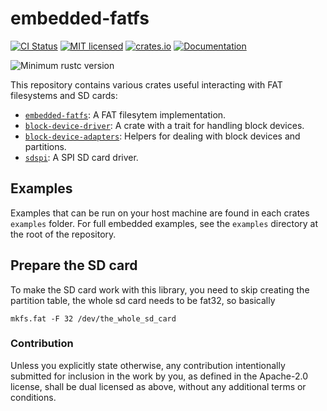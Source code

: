 # embedded-fatfs

[![CI Status](https://github.com/mabezdev/embedded-fatfs/actions/workflows/ci.yml/badge.svg)](https://github.com/mabezdev/embedded-fatfs/actions/workflows/ci.yml)
[![MIT licensed](https://img.shields.io/badge/license-MIT-blue.svg)](./LICENSE.txt)
[![crates.io](https://img.shields.io/crates/v/embedded-fatfs)](https://crates.io/crates/embedded-fatfs)
[![Documentation](https://docs.rs/embedded-fatfs/badge.svg)](https://docs.rs/embedded-fatfs)

![Minimum rustc version](https://img.shields.io/badge/rustc-1.75+-green.svg)

This repository contains various crates useful interacting with FAT filesystems and SD cards:

* [`embedded-fatfs`]: A FAT filesytem implementation.
* [`block-device-driver`]: A crate with a trait for handling block devices.
* [`block-device-adapters`]: Helpers for dealing with block devices and partitions.
* [`sdspi`]: A SPI SD card driver.

[ `embedded-fatfs` ]: https://crates.io/crates/embedded-fatfs
[ `block-device-driver` ]: https://crates.io/crates/block-device-driver
[ `block-device-adapters` ]: https://crates.io/crates/block-device-adapters
[ `sdspi` ]: https://crates.io/crates/sdspi

## Examples

Examples that can be run on your host machine are found in each crates `examples` folder. For full embedded examples, see the `examples` directory at the root of the repository.

## Prepare the SD card
To make the SD card work with this library, you need to skip creating the partition table, the whole sd card needs to be fat32, so basically 
```
mkfs.fat -F 32 /dev/the_whole_sd_card
```

### Contribution

Unless you explicitly state otherwise, any contribution intentionally submitted for inclusion in the
work by you, as defined in the Apache-2.0 license, shall be dual licensed as above, without any
additional terms or conditions.
